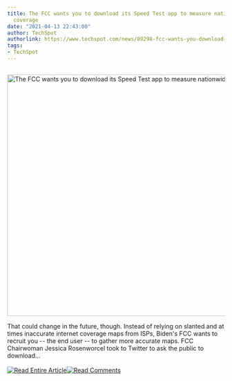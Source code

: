 ```yaml
---
title: The FCC wants you to download its Speed Test app to measure nationwide internet
  coverage
date: "2021-04-13 22:43:00"
author: TechSpot
authorlink: https://www.techspot.com/news/89298-fcc-wants-you-download-speed-test-app-measure.html
tags:
- TechSpot
---
```

<a href="https://www.techspot.com/news/89298-fcc-wants-you-download-speed-test-app-measure.html" target="_blank"><img src="https://static.techspot.com/images2/news/ts3_thumbs/2021/04/2021-04-13-ts3_thumbs-a97.jpg" width="800" height="560" style="padding: 15px 0" title="The FCC wants you to download its Speed Test app to measure nationwide internet coverage" /></a><br />That could change in the future, though. Instead of relying on slanted and at times inaccurate internet coverage maps from ISPs, Biden's FCC wants to recruit you -- the end user -- to gather more accurate maps. FCC Chairwoman Jessica Rosenworcel took to Twitter to ask the public to download...<br /><br /><a href="https://www.techspot.com/news/89298-fcc-wants-you-download-speed-test-app-measure.html"><img src="https://static.techspot.com/images/rss/rss_buttons_01.png" border="0" alt="Read Entire Article" /></a><a href="https://www.techspot.com/news/89298-fcc-wants-you-download-speed-test-app-measure.html#comments"><img src="https://static.techspot.com/images/rss/rss_buttons_02.png" border="0" alt="Read Comments" /></a><br /><br />